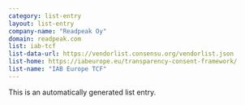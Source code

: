 ```yaml
---
category: list-entry
layout: list-entry
company-name: "Readpeak Oy"
domain: readpeak.com
list: iab-tcf
list-data-url: https://vendorlist.consensu.org/vendorlist.json
list-home: https://iabeurope.eu/transparency-consent-framework/
list-name: "IAB Europe TCF"
---
```


This is an automatically generated list entry.
